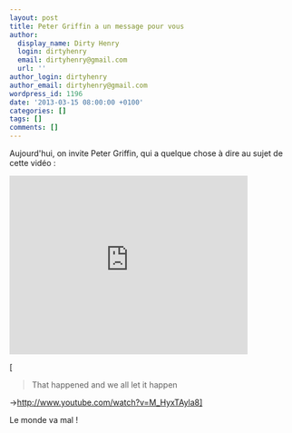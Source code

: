 ```yaml
---
layout: post
title: Peter Griffin a un message pour vous
author:
  display_name: Dirty Henry
  login: dirtyhenry
  email: dirtyhenry@gmail.com
  url: ''
author_login: dirtyhenry
author_email: dirtyhenry@gmail.com
wordpress_id: 1196
date: '2013-03-15 08:00:00 +0100'
categories: []
tags: []
comments: []
---
```

Aujourd'hui, on invite Peter Griffin, qui a quelque chose à dire au sujet de cette vidéo : 

<iframe width="420" height="315" src="http://www.youtube.com/embed/9G4jnaznUoQ" frameborder="0" allowfullscreen></iframe>

[<blockquote>That happened and we all let it happen</blockquote>->http://www.youtube.com/watch?v=M_HyxTAyla8]

Le monde va mal !



